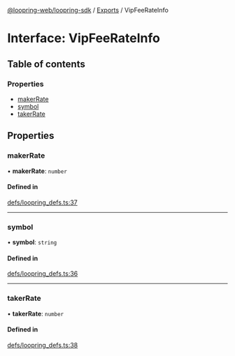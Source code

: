 [@loopring-web/loopring-sdk](../README.md) / [Exports](../modules.md) / VipFeeRateInfo

# Interface: VipFeeRateInfo

## Table of contents

### Properties

- [makerRate](VipFeeRateInfo.md#makerrate)
- [symbol](VipFeeRateInfo.md#symbol)
- [takerRate](VipFeeRateInfo.md#takerrate)

## Properties

### makerRate

• **makerRate**: `number`

#### Defined in

[defs/loopring_defs.ts:37](https://github.com/Loopring/loopring_sdk/blob/532648f/src/defs/loopring_defs.ts#L37)

___

### symbol

• **symbol**: `string`

#### Defined in

[defs/loopring_defs.ts:36](https://github.com/Loopring/loopring_sdk/blob/532648f/src/defs/loopring_defs.ts#L36)

___

### takerRate

• **takerRate**: `number`

#### Defined in

[defs/loopring_defs.ts:38](https://github.com/Loopring/loopring_sdk/blob/532648f/src/defs/loopring_defs.ts#L38)
